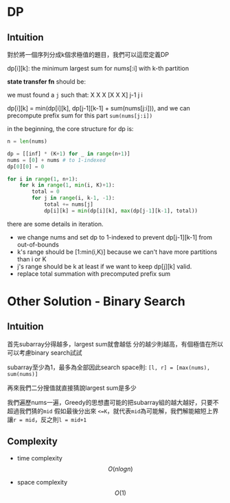 # DP

## Intuition

對於將一個序列分成k個求極值的題目，我們可以這麼定義DP

dp[i][k]: the minimum largest sum for nums[:i] with k-th partition

**state transfer fn** should be:

we must found a `j` such that:
X X X [X X X]
   j-1 j   i

dp[i][k] = min(dp[i][k], dp[j-1][k-1] + sum(nums[j:i])),
and we can precompute prefix sum for this part `sum(nums[j:i])`

in the beginning, the core structure for dp is:
```py
n = len(nums)

dp = [[inf] * (K+1) for _ in range(n+1)]
nums = [0] + nums # to 1-indexed
dp[0][0] = 0

for i in range(1, n+1):
    for k in range(1, min(i, K)+1):
        total = 0
        for j in range(i, k-1, -1):
            total += nums[j]
            dp[i][k] = min(dp[i][k], max(dp[j-1][k-1], total))
```
there are some details in iteration.
- we change nums and set dp to 1-indexed to prevent dp[j-1][k-1] from out-of-bounds
- k's range should be [1:min(i,K)] because we can't have more partitions than i or K
- j's range should be k at least if we want to keep dp[j][k] valid.
- replace total summation with precomputed prefix sum

# Other Solution - Binary Search

## Intuition

首先subarray分得越多，largest sum就會越低
分的越少則越高，有個極值在所以可以考慮binary search試試

subarray至少為1，最多為全部因此search space則:
`[l, r] = [max(nums), sum(nums)]`

再來我們二分搜值就直接猜說largest sum是多少

我們遍歷nums一遍，Greedy的思想盡可能的把subarray組的越大越好，只要不超過我們猜的`mid`
假如最後分出來 `<=K`，就代表`mid`為可能解，我們解能縮短上界讓`r = mid`，反之則`l = mid+1`

## Complexity

- time complexity
$$O(nlogn)$$

- space complexity
$$O(1)$$